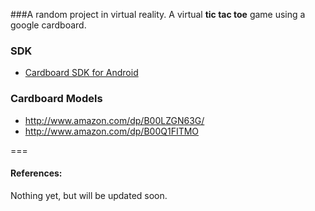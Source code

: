###A random project in virtual reality.
A virtual **tic tac toe** game using a google cardboard. 


### SDK
- [Cardboard SDK for Android](https://developers.google.com/cardboard/android/)

### Cardboard Models
- http://www.amazon.com/dp/B00LZGN63G/
- http://www.amazon.com/dp/B00Q1FITMO

===
#### References:
Nothing yet, but will be updated soon.
